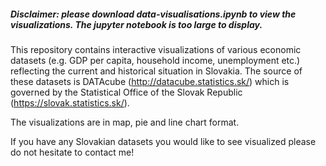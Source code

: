 ##### Disclaimer: please download data-visualisations.ipynb to view the visualizations. The jupyter notebook is too large to display.

This repository contains interactive visualizations of various economic datasets (e.g. GDP per capita, household income, unemployment etc.) reflecting the current and historical situation in Slovakia. The source of these datasets is DATAcube (http://datacube.statistics.sk/) which is governed by the Statistical Office of the Slovak Republic (https://slovak.statistics.sk/).

The visualizations are in map, pie and line chart format.

If you have any Slovakian datasets you would like to see visualized please do not hesitate to contact me!
